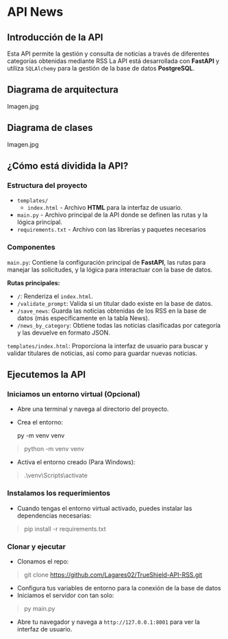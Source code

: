 # API News

## Introducción de la API

Esta API permite la gestión y consulta de noticias a través de diferentes categorías obtenidas mediante RSS La API está desarrollada con **FastAPI** y utiliza `SQLAlchemy` para la gestión de la base de datos **PostgreSQL**.

## Diagrama de arquitectura

Imagen.jpg

## Diagrama de clases

Imagen.jpg

## ¿Cómo está dividida la API?

### Estructura del proyecto

- `templates/`
	- `index.html` - Archivo **HTML** para la interfaz de usuario. 
- `main.py` - Archivo principal de la API donde se definen las rutas y la lógica principal.
- `requirements.txt` - Archivo con las librerías y paquetes necesarios

### Componentes

`main.py`: Contiene la configuración principal de **FastAPI**, las rutas para manejar las solicitudes, y la lógica para interactuar con la base de datos.

**Rutas principales:**
-   `/`: Renderiza el `index.html`.
-   `/validate_prompt`: Valida si un titular dado existe en la base de datos.
-   `/save_news`: Guarda las noticias obtenidas de los RSS en la base de datos (más específicamente en la tabla News).
-   `/news_by_category`: Obtiene todas las noticias clasificadas por categoría y las devuelve en formato JSON.

`templates/index.html`: Proporciona la interfaz de usuario para buscar y validar titulares de noticias, así como para guardar nuevas noticias.

## Ejecutemos la API

### Iniciamos un entorno virtual (Opcional)

-   Abre una terminal y navega al directorio del proyecto.
-   Crea el entorno:

     py -m venv venv

> python -m venv venv 

- Activa el entorno creado (Para Windows):

> .\venv\Scripts\activate

### Instalamos los requerimientos

-   Cuando tengas el entorno virtual activado, puedes instalar las dependencias necesarias:

> pip install -r requirements.txt

### Clonar y ejecutar

- Clonamos el repo:

> git clone https://github.com/Lagares02/TrueShield-API-RSS.git

- Configura tus variables de entorno para la conexión de la base de datos
- Iniciamos el servidor con tan solo:

> py main.py

- Abre tu navegador y navega a `http://127.0.0.1:8001` para ver la interfaz de usuario.